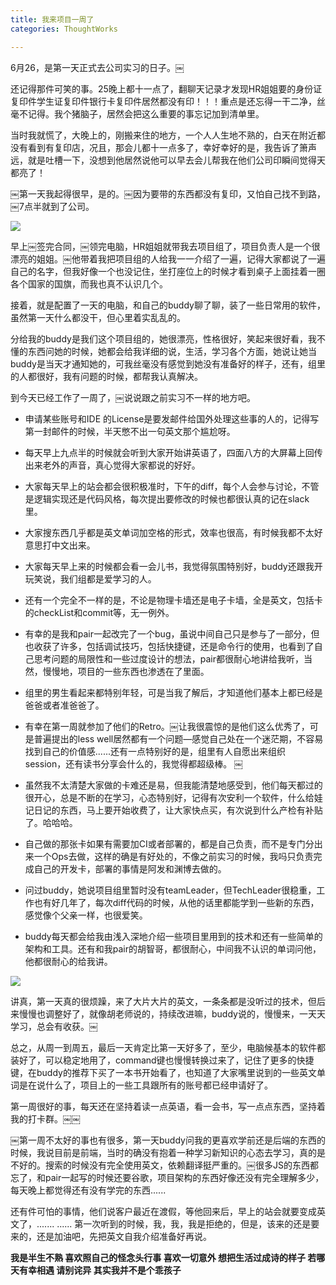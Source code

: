 ```yaml
---
title: 我来项目一周了
categories: ThoughtWorks

---
```




6月26，是第一天正式去公司实习的日子。￼

还记得那件可笑的事。25晚上都十一点了，翻聊天记录才发现HR姐姐要的身份证复印件学生证复印件银行卡复印件居然都没有印！！！重点是还忘得一干二净，丝毫不记得。我个猪脑子，居然会把这么重要的事忘记加到清单里。

当时我就慌了，大晚上的，刚搬来住的地方，一个人人生地不熟的，白天在附近都没有看到有复印店，况且，那会儿都十一点多了，幸好幸好的是，我告诉了箫声远，就是吐槽一下，没想到他居然说他可以早去会儿帮我在他们公司印瞬间觉得天都亮了！

￼第一天我起得很早，是的。￼因为要带的东西都没有复印，又怕自己找不到路，￼7点半就到了公司。


![](http://upload-images.jianshu.io/upload_images/2190281-ea076d0ac9d1cd4a.jpeg?imageMogr2/auto-orient/strip%7CimageView2/2/w/1240)


早上￼签完合同，￼领完电脑，HR姐姐就带我去项目组了，项目负责人是一个很漂亮的姐姐。￼他带着我把项目组的人给我一一介绍了一遍，记得大家都说了一遍自己的名字，但我好像一个也没记住，坐打座位上的时候才看到桌子上面挂着一圈各个国家的国旗，而我也真不认识几个。

接着，就是配置了一天的电脑，和自己的buddy聊了聊，装了一些日常用的软件，虽然第一天什么都没干，但心里着实乱乱的。

分给我的buddy是我们这个项目组的，她很漂亮，性格很好，笑起来很好看，我不懂的东西问她的时候，她都会给我详细的说，生活，学习各个方面，她说让她当buddy是当天才通知她的，可我丝毫没有感觉到她没有准备好的样子，还有，组里的人都很好，我有问题的时候，都帮我认真解决。

到今天已经工作了一周了，￼说说跟之前实习不一样的地方吧。
* 申请某些账号和IDE 的License是要发邮件给国外处理这些事的人的，记得写第一封邮件的时候，半天憋不出一句英文那个尴尬呀。

* 每天早上九点半的时候就会听到大家开始讲英语了，四面八方的大屏幕上回传出来老外的声音，真心觉得大家都说的好好。

* 大家每天早上的站会都会很积极准时，下午的diff，每个人会参与讨论，不管是逻辑实现还是代码风格，每次提出要修改的时候也都很认真的记在slack里。

* 大家搜东西几乎都是英文单词加空格的形式，效率也很高，有时候我都不太好意思打中文出来。

* 大家每天早上来的时候都会看一会儿书，我觉得氛围特别好，buddy还跟我开玩笑说，我们组都是爱学习的人。

* 还有一个完全不一样的是，不论是物理卡墙还是电子卡墙，全是英文，包括卡的checkList和commit等，无一例外。

* 有幸的是我和pair一起改完了一个bug，虽说中间自己只是参与了一部分，但也收获了许多，包括调试技巧，包括快捷键，还是命令行的使用，也看到了自己思考问题的局限性和一些过度设计的想法，pair都很耐心地讲给我听，当然，慢慢地，项目的一些东西也渗透在了里面。

* 组里的男生看起来都特别年轻，可是当我了解后，才知道他们基本上都已经是爸爸或者准爸爸了。

* 有幸在第一周就参加了他们的Retro。￼让我很震惊的是他们这么优秀了，可是普遍提出的less well居然都有一个问题—感觉自己处在一个迷茫期，不容易找到自己的价值感......还有一点特别好的是，组里有人自愿出来组织session，还有读书分享会什么的，我觉得都超级棒。
￼
* 虽然我不太清楚大家做的卡难还是易，但我能清楚地感受到，他们每天都过的很开心，总是不断的在学习，心态特别好，记得有次安利一个软件，什么给娃记日记的东西，马上要开始收费了，让大家快点买，有次说到什么产检有补贴了。哈哈哈。
* 自己做的那张卡如果有需要加CI或者部署的，都是自己负责，而不是专门分出来一个Ops去做，这样的确是有好处的，不像之前实习的时候，我吗只负责完成自己的开发卡，部署的事情是阿发和渊博去做的。

* 问过buddy，她说项目组里暂时没有teamLeader，但TechLeader很稳重，工作也有好几年了，每次diff代码的时候，从他的话里都能学到一些新的东西，感觉像个父亲一样，也很爱笑。

* buddy每天都会给我由浅入深地介绍一些项目里用到的技术和还有一些简单的架构和工具。还有和我pair的胡智哥，都很耐心，中间我不认识的单词问他，他都很耐心的给我讲。

![](http://upload-images.jianshu.io/upload_images/2190281-fff6e1d9e8d70960.png?imageMogr2/auto-orient/strip%7CimageView2/2/w/1240)


讲真，第一天真的很烦躁，来了大片大片的英文，一条条都是没听过的技术，但后来慢慢也调整好了，就像胡老师说的，持续改进嘛，buddy说的，慢慢来，一天天学习，总会有收获。￼

总之，从周一到周五，最后一天肯定比第一天好多了，至少，电脑候基本的软件都装好了，可以稳定地用了，command键也慢慢转换过来了，记住了更多的快捷键，在buddy的推荐下买了一本书开始看了，也知道了大家嘴里说到的一些英文单词是在说什么了，项目上的一些工具跟所有的账号都已经申请好了。

第一周很好的事，每天还在坚持着读一点英语，看一会书，写一点点东西，坚持着我的打卡群。￼￼

￼第一周不太好的事也有很多，第一天buddy问我的更喜欢学前还是后端的东西的时候，我说目前是前端，当时的确没有抱着一种学习新知识的心态去学习，真的是不好的。搜索的时候没有完全使用英文，依赖翻译挺严重的。￼很多JS的东西都忘了，和pair一起写的时候还要谷歌，项目架构的东西好像还没有完全理解多少，每天晚上都觉得还有没有学完的东西......

还有件可怕的事情，他们说客户最近在渡假，等他回来后，早上的站会就要变成英文了，....... ...... 第一次听到的时候，我，我，我是拒绝的，但是，该来的还是要来的，还是加油吧，先把英文自我介绍准备好再说。



**我是半生不熟 喜欢照自己的怪念头行事
喜欢一切意外 想把生活过成诗的样子
若哪天有幸相遇 请别诧异 其实我并不是个乖孩子**